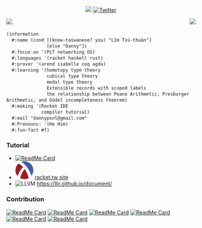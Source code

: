 <p align="center">
  <a href="https://github.com/dannypsnl?tab=followers"><img src="https://img.shields.io/github/followers/dannypsnl?style=social"></a>
  <a href="https://twitter.com/dannypsnl"><img src="https://img.shields.io/twitter/follow/dannypsnl?style=social" alt="Twitter"></a>
</p>

<img align="right" src="https://github-readme-stats.vercel.app/api/top-langs/?username=dannypsnl&hide=HTML,css,Go,JavaScript&theme=prussian" />
<img src="https://github-readme-stats.vercel.app/api?username=dannypsnl&show_icons=true&theme=prussian" />

```racket
(information
  #:name (cond [(know-taiwanese? you) "Lîm Tsú-thuàn"]
               [else "Danny"])
  #:focus-on '(PLT networking OS)
  #:languages '(racket haskell rust)
  #:prover '(arend isabelle coq agda)
  #:learning '(homotopy type theory
               cubical type theory
               modal type theory
               Extensible records with scoped labels
               the relationship between Peano Arithmetic, Presburger Arithmetic, and Gödel incompleteness theorem)
  #:making '(Racket IDE
             compiler tutorial)
  #:mail "dannypsnl@gmail.com"
  #:Pronouns: '(He Him)
  #:fun-fact #f)
```

### Tutorial

- [![ReadMe Card](https://github-readme-stats.vercel.app/api/pin/?username=dannypsnl&repo=write-a-programming-language)](https://github.com/dannypsnl/write-a-programming-language)
- ![Racket](https://github.com/spdegabrielle/spdegabrielle/raw/master/racket.svg) [racket.tw site](https://racket-tw.github.io/)
- ![LLVM](https://llvm.org/img/DragonSmall.png) https://llir.github.io/document/

### Contribution

[![ReadMe Card](https://github-readme-stats.vercel.app/api/pin/?username=racket-tw&repo=sauron)](https://github.com/racket-tw/sauron)
[![ReadMe Card](https://github-readme-stats.vercel.app/api/pin/?username=dannypsnl&repo=plt-research)](https://github.com/dannypsnl/plt-research)
[![ReadMe Card](https://github-readme-stats.vercel.app/api/pin/?username=dannypsnl&repo=raytracer)](https://github.com/dannypsnl/raytracer)
[![ReadMe Card](https://github-readme-stats.vercel.app/api/pin/?username=llir&repo=llvm)](https://github.com/llir/llvm)
[![ReadMe Card](https://github-readme-stats.vercel.app/api/pin/?username=dannypsnl&repo=template-scribble-pdf)](https://github.com/dannypsnl/template-scribble-pdf)
[![ReadMe Card](https://github-readme-stats.vercel.app/api/pin/?username=racket-tw&repo=cc)](https://github.com/racket-tw/cc)
